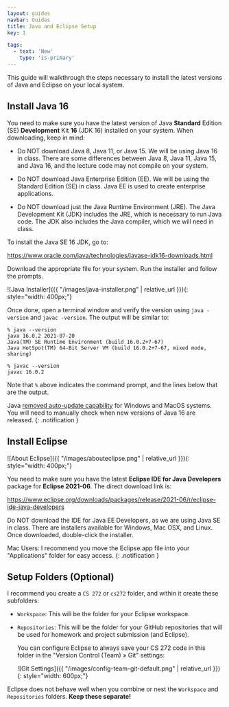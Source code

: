 ```yaml
---
layout: guides
navbar: Guides
title: Java and Eclipse Setup
key: 1

tags:
  - text: 'New'
    type: 'is-primary'
---
```


<style>
img {
  max-width: 100%;
  height: auto;

  background-color: whitesmoke;
  border-radius: 4px;
  padding: 0.25ex;
}
</style>

This guide will walkthrough the steps necessary to install the latest versions of Java and Eclipse on your local system.

## Install Java 16

You need to make sure you have the latest version of Java **Standard** Edition (SE) **Development** Kit **16** (JDK 16) installed on your system. When downloading, keep in mind:

  - Do NOT download Java 8, Java 11, or Java 15. We will be using Java 16 in class. There are some differences between Java 8, Java 11, Java 15, and Java 16, and the lecture code may not compile on your system.

  - Do NOT download Java Enterprise Edition (EE). We will be using the Standard Edition (SE) in class. Java EE is used to create enterprise applications.

  - Do NOT download just the Java Runtime Environment (JRE). The Java Development Kit (JDK) includes the JRE, which is necessary to run Java code. The JDK also includes the Java compiler, which we will need in class.

To install the Java SE 16 JDK, go to:

<https://www.oracle.com/java/technologies/javase-jdk16-downloads.html>

Download the appropriate file for your system. Run the installer and follow the prompts.

![Java Installer]({{ "/images/java-installer.png" | relative_url }}){: style="width: 400px;"}

Once done, open a terminal window and verify the version using `java -version` and `javac -version`. The output will be similar to:

```shell
% java --version
java 16.0.2 2021-07-20
Java(TM) SE Runtime Environment (build 16.0.2+7-67)
Java HotSpot(TM) 64-Bit Server VM (build 16.0.2+7-67, mixed mode, sharing)
```

```shell
% javac --version
javac 16.0.2
```

Note that `%` above indicates the command prompt, and the lines below that are the output.

<i class="fas fa-info-circle"></i>
Java [removed auto-update capability](https://www.oracle.com/technetwork/java/javase/11-relnote-issues-5012449.html#Important_Changes) for Windows and MacOS systems. You will need to manually check when new versions of Java 16 are released.
{: .notification }

## Install Eclipse

![About Eclipse]({{ "/images/abouteclipse.png" | relative_url }}){: style="width: 400px;"}

You need to make sure you have the latest **Eclipse IDE for Java Developers** package for **Eclipse 2021-06**. The direct download link is:

<https://www.eclipse.org/downloads/packages/release/2021-06/r/eclipse-ide-java-developers>

Do NOT download the IDE for Java EE Developers, as we are using Java SE in class. There are installers available for Windows, Mac OSX, and Linux. Once downloaded, double-click the installer.

<i class="fas fa-info-circle"></i>
Mac Users: I recommend you move the Eclipse.app file into your "Applications" folder for easy access.
{: .notification }

## Setup Folders (Optional)

I recommend you create a `CS 272` or `cs272` folder, and within it create these subfolders:

  - `Workspace`: This will be the folder for your Eclipse workspace.

  - `Repositories`: This will be the folder for your GitHub repositories that will be used for homework and project submission (and Eclipse).

    You can configure Eclipse to always save your CS 272 code in this folder in the "Version Control (Team) » Git" settings:

    ![Git Settings]({{ "/images/config-team-git-default.png" | relative_url }}){: style="width: 600px;"}  

Eclipse does not behave well when you combine or nest the `Workspace` and `Repositories` folders. **Keep these separate!**
